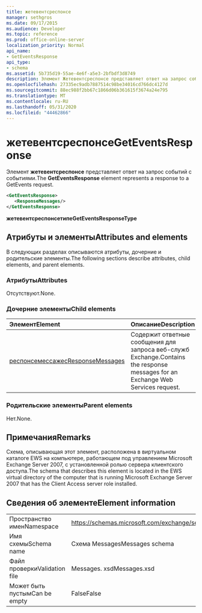 ```yaml
---
title: жетевентсреспонсе
manager: sethgros
ms.date: 09/17/2015
ms.audience: Developer
ms.topic: reference
ms.prod: office-online-server
localization_priority: Normal
api_name:
- GetEventsResponse
api_type:
- schema
ms.assetid: 5b735d19-55ae-4e6f-a5e3-2bfbdf3d8749
description: Элемент Жетевентсреспонсе представляет ответ на запрос событий с событиями.
ms.openlocfilehash: 27335ec9adb7887514c98be34016cd766dc4127d
ms.sourcegitcommit: 88ec988f2bb67c1866d06b361615f3674a24e795
ms.translationtype: MT
ms.contentlocale: ru-RU
ms.lasthandoff: 05/31/2020
ms.locfileid: "44462866"
---
```

# <a name="geteventsresponse"></a><span data-ttu-id="fc4bf-103">жетевентсреспонсе</span><span class="sxs-lookup"><span data-stu-id="fc4bf-103">GetEventsResponse</span></span>

<span data-ttu-id="fc4bf-104">Элемент **жетевентсреспонсе** представляет ответ на запрос событий с событиями.</span><span class="sxs-lookup"><span data-stu-id="fc4bf-104">The **GetEventsResponse** element represents a response to a GetEvents request.</span></span> 
  
```xml
<GetEventsResponse>
   <ResponseMessages/>
</GetEventsResponse>
```

 <span data-ttu-id="fc4bf-105">**жетевентсреспонсетипе**</span><span class="sxs-lookup"><span data-stu-id="fc4bf-105">**GetEventsResponseType**</span></span>
## <a name="attributes-and-elements"></a><span data-ttu-id="fc4bf-106">Атрибуты и элементы</span><span class="sxs-lookup"><span data-stu-id="fc4bf-106">Attributes and elements</span></span>

<span data-ttu-id="fc4bf-107">В следующих разделах описываются атрибуты, дочерние и родительские элементы.</span><span class="sxs-lookup"><span data-stu-id="fc4bf-107">The following sections describe attributes, child elements, and parent elements.</span></span>
  
### <a name="attributes"></a><span data-ttu-id="fc4bf-108">Атрибуты</span><span class="sxs-lookup"><span data-stu-id="fc4bf-108">Attributes</span></span>

<span data-ttu-id="fc4bf-109">Отсутствуют.</span><span class="sxs-lookup"><span data-stu-id="fc4bf-109">None.</span></span>
  
### <a name="child-elements"></a><span data-ttu-id="fc4bf-110">Дочерние элементы</span><span class="sxs-lookup"><span data-stu-id="fc4bf-110">Child elements</span></span>

|<span data-ttu-id="fc4bf-111">**Элемент**</span><span class="sxs-lookup"><span data-stu-id="fc4bf-111">**Element**</span></span>|<span data-ttu-id="fc4bf-112">**Описание**</span><span class="sxs-lookup"><span data-stu-id="fc4bf-112">**Description**</span></span>|
|:-----|:-----|
|[<span data-ttu-id="fc4bf-113">респонсемессажес</span><span class="sxs-lookup"><span data-stu-id="fc4bf-113">ResponseMessages</span></span>](responsemessages.md) <br/> |<span data-ttu-id="fc4bf-114">Содержит ответные сообщения для запроса веб-служб Exchange.</span><span class="sxs-lookup"><span data-stu-id="fc4bf-114">Contains the response messages for an Exchange Web Services request.</span></span>  <br/> |
   
### <a name="parent-elements"></a><span data-ttu-id="fc4bf-115">Родительские элементы</span><span class="sxs-lookup"><span data-stu-id="fc4bf-115">Parent elements</span></span>

<span data-ttu-id="fc4bf-116">Нет.</span><span class="sxs-lookup"><span data-stu-id="fc4bf-116">None.</span></span>
  
## <a name="remarks"></a><span data-ttu-id="fc4bf-117">Примечания</span><span class="sxs-lookup"><span data-stu-id="fc4bf-117">Remarks</span></span>

<span data-ttu-id="fc4bf-118">Схема, описывающая этот элемент, расположена в виртуальном каталоге EWS на компьютере, работающем под управлением Microsoft Exchange Server 2007, с установленной ролью сервера клиентского доступа.</span><span class="sxs-lookup"><span data-stu-id="fc4bf-118">The schema that describes this element is located in the EWS virtual directory of the computer that is running Microsoft Exchange Server 2007 that has the Client Access server role installed.</span></span>
  
## <a name="element-information"></a><span data-ttu-id="fc4bf-119">Сведения об элементе</span><span class="sxs-lookup"><span data-stu-id="fc4bf-119">Element information</span></span>

|||
|:-----|:-----|
|<span data-ttu-id="fc4bf-120">Пространство имен</span><span class="sxs-lookup"><span data-stu-id="fc4bf-120">Namespace</span></span>  <br/> |https://schemas.microsoft.com/exchange/services/2006/messages  <br/> |
|<span data-ttu-id="fc4bf-121">Имя схемы</span><span class="sxs-lookup"><span data-stu-id="fc4bf-121">Schema name</span></span>  <br/> |<span data-ttu-id="fc4bf-122">Схема Messages</span><span class="sxs-lookup"><span data-stu-id="fc4bf-122">Messages schema</span></span>  <br/> |
|<span data-ttu-id="fc4bf-123">Файл проверки</span><span class="sxs-lookup"><span data-stu-id="fc4bf-123">Validation file</span></span>  <br/> |<span data-ttu-id="fc4bf-124">Messages. xsd</span><span class="sxs-lookup"><span data-stu-id="fc4bf-124">Messages.xsd</span></span>  <br/> |
|<span data-ttu-id="fc4bf-125">Может быть пустым</span><span class="sxs-lookup"><span data-stu-id="fc4bf-125">Can be empty</span></span>  <br/> |<span data-ttu-id="fc4bf-126">False</span><span class="sxs-lookup"><span data-stu-id="fc4bf-126">False</span></span>  <br/> |
   

